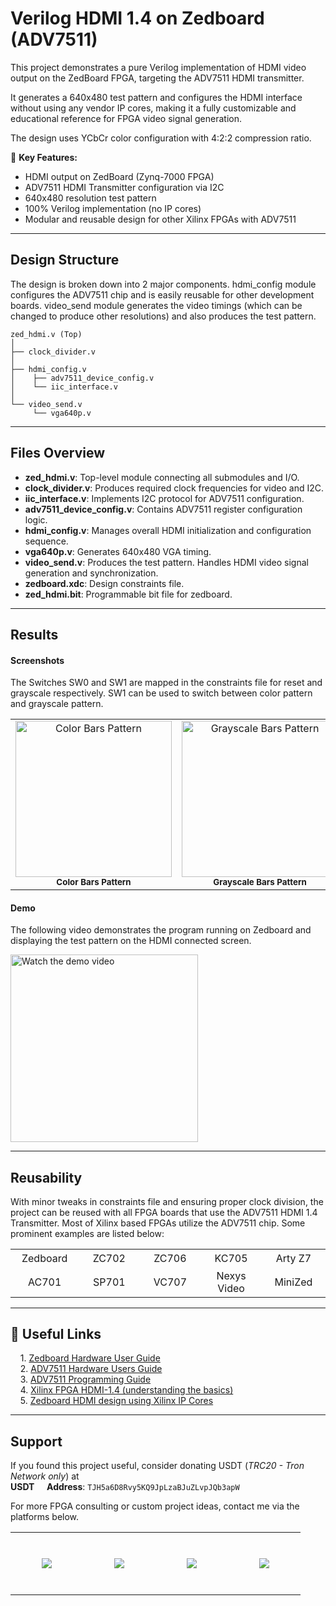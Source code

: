 
# Verilog HDMI 1.4 on Zedboard (ADV7511)

This project demonstrates a pure Verilog implementation of HDMI video output on the ZedBoard FPGA, targeting the ADV7511 HDMI transmitter.  

It generates a 640x480 test pattern and configures the HDMI interface without using any vendor IP cores, making it a fully customizable and educational reference for FPGA video signal generation.

The design uses YCbCr color configuration with 4:2:2 compression ratio. 

🔹 **Key Features:**
- HDMI output on ZedBoard (Zynq-7000 FPGA)
- ADV7511 HDMI Transmitter configuration via I2C 
- 640x480 resolution test pattern 
- 100% Verilog implementation (no IP cores)  
- Modular and reusable design for other Xilinx FPGAs with ADV7511

---

## Design Structure

The design is broken down into 2 major components. hdmi_config module configures the ADV7511 chip and is easily reusable for other development boards. video_send module generates the video timings (which can be changed to produce other resolutions) and also produces the test pattern.

```
zed_hdmi.v (Top)
│
├── clock_divider.v
│
├── hdmi_config.v
│    ├── adv7511_device_config.v
│    └── iic_interface.v
│
└── video_send.v
     └── vga640p.v
```

---

## Files Overview

- **zed_hdmi.v**: Top-level module connecting all submodules and I/O.
- **clock_divider.v**: Produces required clock frequencies for video and I2C.
- **iic_interface.v**: Implements I2C protocol for ADV7511 configuration.
- **adv7511_device_config.v**: Contains ADV7511 register configuration logic.
- **hdmi_config.v**: Manages overall HDMI initialization and configuration sequence.
- **vga640p.v**: Generates 640x480 VGA timing.
- **video_send.v**: Produces the test pattern. Handles HDMI video signal generation and synchronization.
- **zedboard.xdc**: Design constraints file.
- **zed_hdmi.bit**: Programmable bit file for zedboard.

---

## Results

#### Screenshots
The Switches SW0 and SW1 are mapped in the constraints file for reset and grayscale respectively. SW1 can be used to switch between color pattern and grayscale pattern.

<table>
  <tr>
    <td align="center">
      <img src="https://i.postimg.cc/NKwMdFKz/colored.jpg" alt="Color Bars Pattern" width="250"/><br/>
      <sub><b>Color Bars Pattern</b></sub>
    </td>
    <td align="center">
      <img src="https://i.postimg.cc/HVMn0XkM/grayscale.jpg" alt="Grayscale Bars Pattern" width="250"/><br/>
      <sub><b>Grayscale Bars Pattern</b></sub>
    </td>
  </tr>
</table>

#### Demo

The following video demonstrates the program running on Zedboard and displaying the test pattern on the HDMI connected screen.

<a href="https://www.youtube.com/shorts/rypr4o7kEKw" target="_blank" >
  <img src="https://img.youtube.com/vi/rypr4o7kEKw/0.jpg" alt="Watch the demo video" width="300"/>
  <br/>
</a>

---

## Reusability

With minor tweaks in constraints file and ensuring proper clock division, the project can be reused with all FPGA boards that use the ADV7511 HDMI 1.4 Transmitter. Most of Xilinx based FPGAs utilize the ADV7511 chip. Some prominent examples are listed below:

<table align="center">
  <tr>
    <td align="center" width="120" height="30">Zedboard</td>
    <td align="center" width="120">ZC702</td>
    <td align="center" width="120">ZC706</td>
    <td align="center" width="120">KC705</td>
    <td align="center" width="120">Arty Z7</td>
  </tr>
  <tr>
    <td align="center" width="120" height="30">AC701</td>
    <td align="center" width="120">SP701</td>
    <td align="center" width="120">VC707</td>
    <td align="center" width="120">Nexys Video</td>
    <td align="center" width="120">MiniZed</td>
  </tr>
</table>

---

## 🔗 Useful Links
&nbsp;&nbsp;&nbsp;&nbsp;1. [Zedboard Hardware User Guide](https://files.digilent.com/resources/programmable-logic/zedboard/ZedBoard_HW_UG_v2_2.pdf)  
&nbsp;&nbsp;&nbsp;&nbsp;2. [ADV7511 Hardware Users Guide](https://www.analog.com/media/en/technical-documentation/user-guides/ADV7511_Hardware_Users_Guide.pdf)  
&nbsp;&nbsp;&nbsp;&nbsp;3. [ADV7511 Programming Guide](https://www.analog.com/media/en/technical-documentation/user-guides/ADV7511_Programming_Guide.pdf)  
&nbsp;&nbsp;&nbsp;&nbsp;4. [Xilinx FPGA HDMI-1.4 (understanding the basics)](https://www.hackster.io/nikilthapa/xilinx-fpga-hdmi1-4-you-must-know-first-78d774)  
&nbsp;&nbsp;&nbsp;&nbsp;5. [Zedboard HDMI design using Xilinx IP Cores](https://www.youtube.com/watch?v=BstMo5OwsjI)  

---

## Support

If you found this project useful, consider donating USDT (*TRC20 - Tron Network only*) at  
**USDT <img src="https://i.postimg.cc/C1F9TJgF/pngwing-com.png" width="13"/> Address**: `TJH5a6D8Rvy5KQ9JpLzaBJuZLvpJQb3apW` 

For more FPGA consulting or custom project ideas, contact me via the platforms below.

<table align="center" style="border: none;">
  <tr align="center" style="border: none;">
    <td align="center" width="100" height="100" style="border: none;">
      <a href="mailto:huzaifanustian@gmail.com">
      <img src="https://pngimg.com/uploads/email/small/email_PNG100741.png">
      </a>
    </td>
    <td align="center" width="100" height="100" style="border: none;">
      <a href="https://www.linkedin.com/in/huzaifa-sajid/">
      <img src="https://i.postimg.cc/P5CSsx78/toppng-com-gradient-blue-linkedin-vector-png-800x800.png">
      </a>
    </td>
    <td align="center" width="100" height="100" style="border: none;">
      <a href="https://www.fiverr.com/homesterech">
      <img src="https://i.postimg.cc/ydKqXxFH/fiverr.png">
      </a>
    </td>
    <td align="center" width="100" height="100" style="border: none;">
      <a href="https://www.upwork.com/freelancers/huzaifasajid3">
      <img src="https://i.postimg.cc/hP3Pc8q3/Upwork.png">
      </a>
    </td>
  </tr>
</table>